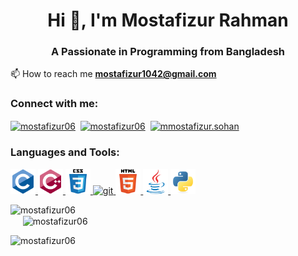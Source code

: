 <h1 align="center">Hi 👋, I'm Mostafizur Rahman</h1>
<h3 align="center">A Passionate in Programming from Bangladesh</h3>





 📫 How to reach me **mostafizur1042@gmail.com**
<h3 align="left">Connect with me:</h3>
<p align="left">
<a href="https://twitter.com/mostafizur06" target="blank"><img align="center" src="https://raw.githubusercontent.com/rahuldkjain/github-profile-readme-generator/master/src/images/icons/Social/twitter.svg" alt="mostafizur06" height="30" width="40" /></a>&nbsp;
<a href="https://linkedin.com/in/mostafizur06" target="blank"><img align="center" src="https://raw.githubusercontent.com/rahuldkjain/github-profile-readme-generator/master/src/images/icons/Social/linked-in-alt.svg" alt="mostafizur06" height="30" width="40" /></a>&nbsp;
<a href="https://fb.com/mmostafizur.sohan" target="blank"><img align="center" src="https://raw.githubusercontent.com/rahuldkjain/github-profile-readme-generator/master/src/images/icons/Social/facebook.svg" alt="mmostafizur.sohan" height="30" width="40" /></a>
  
</p>

<h3 align="left">Languages and Tools:</h3>
<p align="left"> <a href="https://www.cprogramming.com/" target="_blank" rel="noreferrer"> <img src="https://raw.githubusercontent.com/devicons/devicon/master/icons/c/c-original.svg" alt="c" width="40" height="40"/> </a> <a href="https://www.w3schools.com/cpp/" target="_blank" rel="noreferrer"> <img src="https://raw.githubusercontent.com/devicons/devicon/master/icons/cplusplus/cplusplus-original.svg" alt="cplusplus" width="40" height="40"/> </a> <a href="https://www.w3schools.com/css/" target="_blank" rel="noreferrer"> <img src="https://raw.githubusercontent.com/devicons/devicon/master/icons/css3/css3-original-wordmark.svg" alt="css3" width="40" height="40"/> </a> <a href="https://git-scm.com/" target="_blank" rel="noreferrer"> <img src="https://www.vectorlogo.zone/logos/git-scm/git-scm-icon.svg" alt="git" width="40" height="40"/> </a> <a href="https://www.w3.org/html/" target="_blank" rel="noreferrer"> <img src="https://raw.githubusercontent.com/devicons/devicon/master/icons/html5/html5-original-wordmark.svg" alt="html5" width="40" height="40"/> </a> <a href="https://www.java.com" target="_blank" rel="noreferrer"> <img src="https://raw.githubusercontent.com/devicons/devicon/master/icons/java/java-original.svg" alt="java" width="40" height="40"/> </a> <a href="https://www.python.org" target="_blank" rel="noreferrer"> <img src="https://raw.githubusercontent.com/devicons/devicon/master/icons/python/python-original.svg" alt="python" width="40" height="40"/> </a> </p>

<p><img align="left" src="https://github-readme-stats.vercel.app/api/top-langs?username=mostafizur06&show_icons=true&locale=en&layout=compact" alt="mostafizur06" /></p>

<p></br>&nbsp;&nbsp;&nbsp;&nbsp;&nbsp;<img align="center" src="https://github-readme-stats.vercel.app/api?username=mostafizur06&show_icons=true&locale=en" alt="mostafizur06" /></p>
<p align="left"> <img src="https://komarev.com/ghpvc/?username=mostafizur06&label=Profile%20views&color=0e75b6&style=flat" alt="mostafizur06" /> </p>

